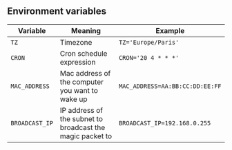 ## Environment variables

| Variable       | Meaning                                                   | Example                         |
|----------------|-----------------------------------------------------------|---------------------------------|
| `TZ`           | Timezone                                                  | `TZ='Europe/Paris'`             |
| `CRON`         | Cron schedule expression                                  | `CRON='20 4 * * *'`             |
| `MAC_ADDRESS`  | Mac address of the computer you want to wake up           | `MAC_ADDRESS=AA:BB:CC:DD:EE:FF` | 
| `BROADCAST_IP` | IP address of the subnet to broadcast the magic packet to | `BROADCAST_IP=192.168.0.255`    |
